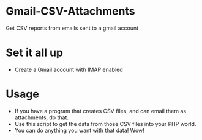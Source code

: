 # Gmail-CSV-Attachments
Get CSV reports from emails sent to a gmail account

# Set it all up
- Create a Gmail account with IMAP enabled

# Usage
- If you have a program that creates CSV files, and can email them as attachments, do that.
- Use this script to get the data from those CSV files into your PHP world. 
- You can do anything you want with that data! Wow!
